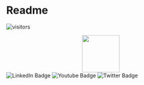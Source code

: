 # Readme
![visitors](https://visitor-badge.glitch.me/badge?page_id=Gemiinixd)











<div id="header" align="center">
  <img src="https://www.pixel4k.com/wp-content/uploads/2020/10/anime-scenery-field-4k_1602436640.jpgf" width="100"/>
</div>



<div id="badges">
  <img src="https://img.shields.io/badge/LinkedIn-blue?style=for-the-badge&logo=linkedin&logoColor=white" alt="LinkedIn Badge"/>
  <img src="https://img.shields.io/badge/YouTube-red?style=for-the-badge&logo=youtube&logoColor=white" alt="Youtube Badge"/>
  <img src="https://img.shields.io/badge/Twitter-blue?style=for-the-badge&logo=twitter&logoColor=white" alt="Twitter Badge"/>
</div>
